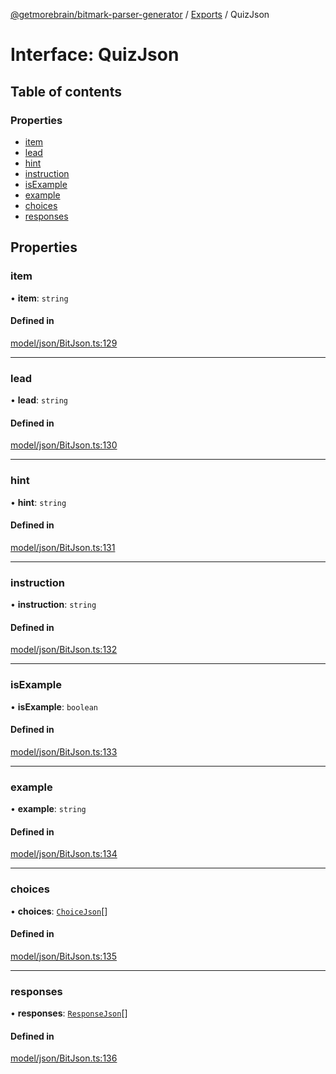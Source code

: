 [@getmorebrain/bitmark-parser-generator](../API.md) / [Exports](../modules.md) / QuizJson

# Interface: QuizJson

## Table of contents

### Properties

- [item](QuizJson.md#item)
- [lead](QuizJson.md#lead)
- [hint](QuizJson.md#hint)
- [instruction](QuizJson.md#instruction)
- [isExample](QuizJson.md#isExample)
- [example](QuizJson.md#example)
- [choices](QuizJson.md#choices)
- [responses](QuizJson.md#responses)

## Properties

### item

• **item**: `string`

#### Defined in

[model/json/BitJson.ts:129](https://github.com/getMoreBrain/bitmark-parser-generator/blob/9ddf9e2/src/model/json/BitJson.ts#L129)

___

### lead

• **lead**: `string`

#### Defined in

[model/json/BitJson.ts:130](https://github.com/getMoreBrain/bitmark-parser-generator/blob/9ddf9e2/src/model/json/BitJson.ts#L130)

___

### hint

• **hint**: `string`

#### Defined in

[model/json/BitJson.ts:131](https://github.com/getMoreBrain/bitmark-parser-generator/blob/9ddf9e2/src/model/json/BitJson.ts#L131)

___

### instruction

• **instruction**: `string`

#### Defined in

[model/json/BitJson.ts:132](https://github.com/getMoreBrain/bitmark-parser-generator/blob/9ddf9e2/src/model/json/BitJson.ts#L132)

___

### isExample

• **isExample**: `boolean`

#### Defined in

[model/json/BitJson.ts:133](https://github.com/getMoreBrain/bitmark-parser-generator/blob/9ddf9e2/src/model/json/BitJson.ts#L133)

___

### example

• **example**: `string`

#### Defined in

[model/json/BitJson.ts:134](https://github.com/getMoreBrain/bitmark-parser-generator/blob/9ddf9e2/src/model/json/BitJson.ts#L134)

___

### choices

• **choices**: [`ChoiceJson`](ChoiceJson.md)[]

#### Defined in

[model/json/BitJson.ts:135](https://github.com/getMoreBrain/bitmark-parser-generator/blob/9ddf9e2/src/model/json/BitJson.ts#L135)

___

### responses

• **responses**: [`ResponseJson`](ResponseJson.md)[]

#### Defined in

[model/json/BitJson.ts:136](https://github.com/getMoreBrain/bitmark-parser-generator/blob/9ddf9e2/src/model/json/BitJson.ts#L136)

